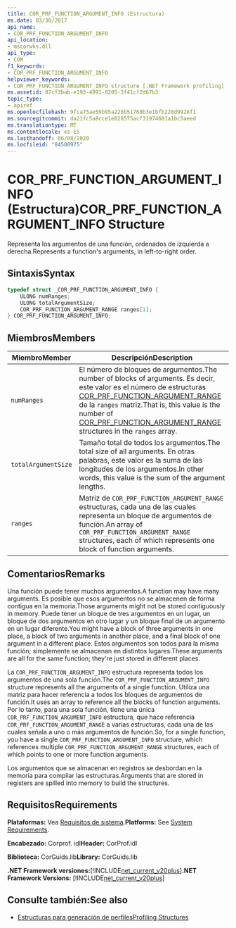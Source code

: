 ```yaml
---
title: COR_PRF_FUNCTION_ARGUMENT_INFO (Estructura)
ms.date: 03/30/2017
api_name:
- COR_PRF_FUNCTION_ARGUMENT_INFO
api_location:
- mscorwks.dll
api_type:
- COM
f1_keywords:
- COR_PRF_FUNCTION_ARGUMENT_INFO
helpviewer_keywords:
- COR_PRF_FUNCTION_ARGUMENT_INFO structure [.NET Framework profiling]
ms.assetid: 07cf3bab-e193-4991-8205-3f41cf2d67b3
topic_type:
- apiref
ms.openlocfilehash: 9fca75ae59b95a226b51768b3e1bfb220d9926f1
ms.sourcegitcommit: da21fc5a8cce1e028575acf31974681a1bc5aeed
ms.translationtype: MT
ms.contentlocale: es-ES
ms.lasthandoff: 06/08/2020
ms.locfileid: "84500975"
---
```

# <a name="cor_prf_function_argument_info-structure"></a><span data-ttu-id="34f03-102">COR_PRF_FUNCTION_ARGUMENT_INFO (Estructura)</span><span class="sxs-lookup"><span data-stu-id="34f03-102">COR_PRF_FUNCTION_ARGUMENT_INFO Structure</span></span>
<span data-ttu-id="34f03-103">Representa los argumentos de una función, ordenados de izquierda a derecha.</span><span class="sxs-lookup"><span data-stu-id="34f03-103">Represents a function's arguments, in left-to-right order.</span></span>  
  
## <a name="syntax"></a><span data-ttu-id="34f03-104">Sintaxis</span><span class="sxs-lookup"><span data-stu-id="34f03-104">Syntax</span></span>  
  
```cpp  
typedef struct _COR_PRF_FUNCTION_ARGUMENT_INFO {  
    ULONG numRanges;  
    ULONG totalArgumentSize;  
    COR_PRF_FUNCTION_ARGUMENT_RANGE ranges[1];  
} COR_PRF_FUNCTION_ARGUMENT_INFO;  
```  
  
## <a name="members"></a><span data-ttu-id="34f03-105">Miembros</span><span class="sxs-lookup"><span data-stu-id="34f03-105">Members</span></span>  
  
|<span data-ttu-id="34f03-106">Miembro</span><span class="sxs-lookup"><span data-stu-id="34f03-106">Member</span></span>|<span data-ttu-id="34f03-107">Descripción</span><span class="sxs-lookup"><span data-stu-id="34f03-107">Description</span></span>|  
|------------|-----------------|  
|`numRanges`|<span data-ttu-id="34f03-108">El número de bloques de argumentos.</span><span class="sxs-lookup"><span data-stu-id="34f03-108">The number of blocks of arguments.</span></span> <span data-ttu-id="34f03-109">Es decir, este valor es el número de estructuras [COR_PRF_FUNCTION_ARGUMENT_RANGE](cor-prf-function-argument-range-structure.md) de la `ranges` matriz.</span><span class="sxs-lookup"><span data-stu-id="34f03-109">That is, this value is the number of [COR_PRF_FUNCTION_ARGUMENT_RANGE](cor-prf-function-argument-range-structure.md) structures in the `ranges` array.</span></span>|  
|`totalArgumentSize`|<span data-ttu-id="34f03-110">Tamaño total de todos los argumentos.</span><span class="sxs-lookup"><span data-stu-id="34f03-110">The total size of all arguments.</span></span> <span data-ttu-id="34f03-111">En otras palabras, este valor es la suma de las longitudes de los argumentos.</span><span class="sxs-lookup"><span data-stu-id="34f03-111">In other words, this value is the sum of the argument lengths.</span></span>|  
|`ranges`|<span data-ttu-id="34f03-112">Matriz de `COR_PRF_FUNCTION_ARGUMENT_RANGE` estructuras, cada una de las cuales representa un bloque de argumentos de función.</span><span class="sxs-lookup"><span data-stu-id="34f03-112">An array of `COR_PRF_FUNCTION_ARGUMENT_RANGE` structures, each of which represents one block of function arguments.</span></span>|  
  
## <a name="remarks"></a><span data-ttu-id="34f03-113">Comentarios</span><span class="sxs-lookup"><span data-stu-id="34f03-113">Remarks</span></span>  
 <span data-ttu-id="34f03-114">Una función puede tener muchos argumentos.</span><span class="sxs-lookup"><span data-stu-id="34f03-114">A function may have many arguments.</span></span> <span data-ttu-id="34f03-115">Es posible que esos argumentos no se almacenen de forma contigua en la memoria.</span><span class="sxs-lookup"><span data-stu-id="34f03-115">Those arguments might not be stored contiguously in memory.</span></span> <span data-ttu-id="34f03-116">Puede tener un bloque de tres argumentos en un lugar, un bloque de dos argumentos en otro lugar y un bloque final de un argumento en un lugar diferente.</span><span class="sxs-lookup"><span data-stu-id="34f03-116">You might have a block of three arguments in one place, a block of two arguments in another place, and a final block of one argument in a different place.</span></span> <span data-ttu-id="34f03-117">Estos argumentos son todos para la misma función; simplemente se almacenan en distintos lugares.</span><span class="sxs-lookup"><span data-stu-id="34f03-117">These arguments are all for the same function; they're just stored in different places.</span></span>  
  
 <span data-ttu-id="34f03-118">La `COR_PRF_FUNCTION_ARGUMENT_INFO` estructura representa todos los argumentos de una sola función.</span><span class="sxs-lookup"><span data-stu-id="34f03-118">The `COR_PRF_FUNCTION_ARGUMENT_INFO` structure represents all the arguments of a single function.</span></span> <span data-ttu-id="34f03-119">Utiliza una matriz para hacer referencia a todos los bloques de argumentos de función.</span><span class="sxs-lookup"><span data-stu-id="34f03-119">It uses an array to reference all the blocks of function arguments.</span></span> <span data-ttu-id="34f03-120">Por lo tanto, para una sola función, tiene una única `COR_PRF_FUNCTION_ARGUMENT_INFO` estructura, que hace referencia `COR_PRF_FUNCTION_ARGUMENT_RANGE` a varias estructuras, cada una de las cuales señala a uno o más argumentos de función.</span><span class="sxs-lookup"><span data-stu-id="34f03-120">So, for a single function, you have a single `COR_PRF_FUNCTION_ARGUMENT_INFO` structure, which references multiple `COR_PRF_FUNCTION_ARGUMENT_RANGE` structures, each of which points to one or more function arguments.</span></span>  
  
 <span data-ttu-id="34f03-121">Los argumentos que se almacenan en registros se desbordan en la memoria para compilar las estructuras.</span><span class="sxs-lookup"><span data-stu-id="34f03-121">Arguments that are stored in registers are spilled into memory to build the structures.</span></span>  
  
## <a name="requirements"></a><span data-ttu-id="34f03-122">Requisitos</span><span class="sxs-lookup"><span data-stu-id="34f03-122">Requirements</span></span>  
 <span data-ttu-id="34f03-123">**Plataformas:** Vea [Requisitos de sistema](../../get-started/system-requirements.md).</span><span class="sxs-lookup"><span data-stu-id="34f03-123">**Platforms:** See [System Requirements](../../get-started/system-requirements.md).</span></span>  
  
 <span data-ttu-id="34f03-124">**Encabezado:** Corprof. idl</span><span class="sxs-lookup"><span data-stu-id="34f03-124">**Header:** CorProf.idl</span></span>  
  
 <span data-ttu-id="34f03-125">**Biblioteca:** CorGuids.lib</span><span class="sxs-lookup"><span data-stu-id="34f03-125">**Library:** CorGuids.lib</span></span>  
  
 <span data-ttu-id="34f03-126">**.NET Framework versiones:**[!INCLUDE[net_current_v20plus](../../../../includes/net-current-v20plus-md.md)]</span><span class="sxs-lookup"><span data-stu-id="34f03-126">**.NET Framework Versions:** [!INCLUDE[net_current_v20plus](../../../../includes/net-current-v20plus-md.md)]</span></span>  
  
## <a name="see-also"></a><span data-ttu-id="34f03-127">Consulte también:</span><span class="sxs-lookup"><span data-stu-id="34f03-127">See also</span></span>

- [<span data-ttu-id="34f03-128">Estructuras para generación de perfiles</span><span class="sxs-lookup"><span data-stu-id="34f03-128">Profiling Structures</span></span>](profiling-structures.md)
